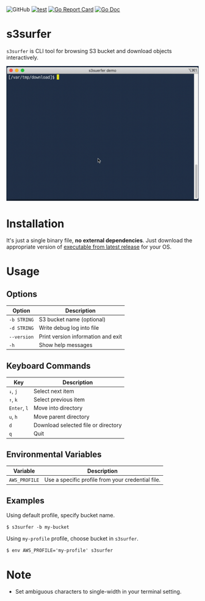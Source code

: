 ![GitHub](https://img.shields.io/github/license/hirose31/s3surfer)
[![test](https://github.com/hirose31/s3surfer/actions/workflows/test.yml/badge.svg)](https://github.com/hirose31/s3surfer/actions/workflows/test.yml)
[![Go Report Card](https://goreportcard.com/badge/github.com/hirose31/s3surfer?style=flat-square)](https://goreportcard.com/report/github.com/hirose31/s3surfer)
[![Go Doc](https://img.shields.io/badge/godoc-reference-blue.svg?style=flat-square)](http://godoc.org/github.com/hirose31/s3surfer)

# s3surfer

`s3surfer` is CLI tool for browsing S3 bucket and download objects interactively.

![Screencast](s3surfer.gif)

# Installation

It's just a single binary file, **no external dependencies**.
Just download the appropriate version of [executable from latest release](https://github.com/hirose31/s3surfer/releases) for your OS.

# Usage

## Options

| Option | Description |
| --- | --- |
| `-b STRING` | S3 bucket name (optional) |
| `-d STRING` | Write debug log into file |
| `--version` | Print version information and exit |
| `-h` | Show help messages |

## Keyboard Commands

| Key | Description |
| --- | --- |
| `↓`, `j` | Select next item |
| `↑`, `k` | Select previous item |
| `Enter`, `l` | Move into directory |
| `u`, `h` | Move parent directory |
| `d` | Download selected file or directory |
| `q` | Quit |

## Environmental Variables

| Variable | Description |
| --- | --- |
| `AWS_PROFILE` | Use a specific profile from your credential file. |

## Examples

Using default profile, specify bucket name.

```
$ s3surfer -b my-bucket
```

Using `my-profile` profile, choose bucket in `s3surfer`.

```
$ env AWS_PROFILE='my-profile' s3surfer
```

# Note

- Set ambiguous characters to single-width in your terminal setting.

